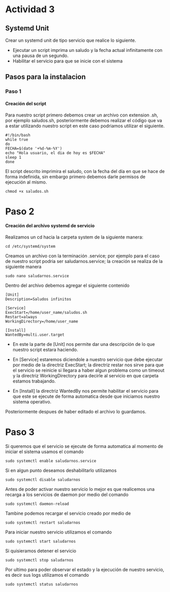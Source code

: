 # Actividad 3
## Systemd Unit

Crear un systemd unit de tipo servicio que realice lo siguiente.

- Ejecutar un script imprima un saludo y la fecha actual infinitamente con una pausa de un segundo.
- Habilitar el servicio para que se inicie con el sistema 

## Pasos para la instalacion

### Paso 1
#### Creación del script 
Para nuestro script primero debemos crear un archivo con extension .sh, por ejemplo saludos.sh, posteriormente debemos realizar el código que va a estar utilizando nuestro script en este caso podriamos utilizar el siguiente.

```
#!/bin/bash
while true
do
FECHA=$(date '+%d-%m-%Y')
echo "Hola usuario, el dia de hoy es $FECHA"
sleep 1
done
```
El script descrito imprimira el saludo, con la fecha del día en que se hace de forma indefinida, sin embargo primero debemos darle permisos de ejecución al mismo.

```
chmod +x saludos.sh
```
# Paso 2
#### Creación del archivo systemd de servicio

Realizamos un cd hacia la carpeta system de la siguiente manera:
```
cd /etc/systemd/system
```

Creamos un archivo con la terminación .service; por ejemplo para el caso de nuestro script podria ser saludarnos.service; la creación se realiza de la siguiente manera 
```
sudo nano saludarnos.service
```

Dentro del archivo debemos agregar el siguiente contenido
```
[Unit]
Description=Saludos infinitos

[Service]
ExecStart=/home/user_name/saludos.sh
Restart=always
WorkingDirectory=/home/user_name

[Install]
WantedBy=multi.user.target
```
- En este la parte de [Unit] nos permite dar una descripción de lo que nuestro script estara haciendo.

- En [Service] estaremos diciendole a nuestro servicio que debe ejecutar por medio de la directriz ExecStart; la directriz restar nos sirve para que el servicio se reinicie si llegara a haber algun problema como un timeout y la directriz WorkingDirectory para decirle al servicio en que carpeta estamos trabajando.

- En [Install] la directriz WantedBy nos permite habilitar el servicio para que este se ejecute de forma automatica desde que iniciamos nuestro sistema operativo.

Posteriormente despues de haber editado el archivo lo guardamos.

# Paso 3

Si queremos que el servicio se ejecute de forma automatica al momento de iniciar el sistema usamos el comando

```
sudo systemctl enable saludarnos.service
```

Si en algun punto deseamos deshabilitarlo utilizamos

```
sudo systemctl disable saludarnos
```

Antes de poder activar nuestro servicio lo mejor es que realicemos una recarga a los servicios de daemon por medio del comando

```
sudo systemctl daemon-reload
```

Tambine podemos recargar el servicio creado por medio de

```
sudo systemctl restart saludarnos
```

Para iniciar nuestro servicio utilizamos el comando

```
sudo systemctl start saludarnos
```

Si quisieramos detener el servicio 

```
sudo systemctl stop saludarnos
```

Por ultimo para poder observar el estado y la ejecución de nuestro servicio, es decir sus logs utilizamos el comando

```
sudo systemctl status saludarnos
```

